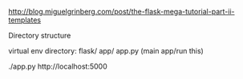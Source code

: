 http://blog.miguelgrinberg.com/post/the-flask-mega-tutorial-part-ii-templates

Directory structure

virtual env directory: flask/ 
app/ 
app.py (main app/run this)

./app.py
http://localhost:5000

